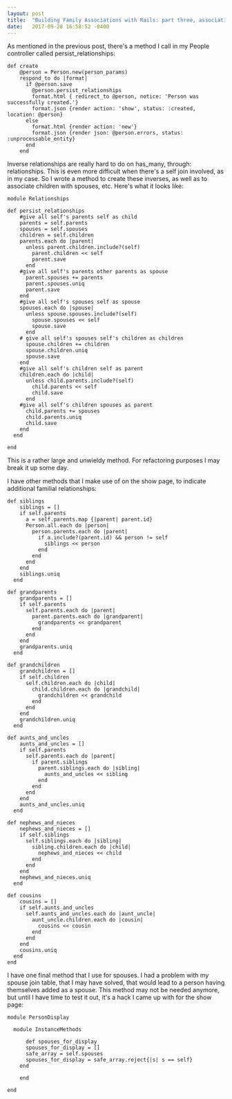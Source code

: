 ```yaml
---
layout: post
title:  "Building Family Associations with Rails: part three, association methods"
date:   2017-09-28 16:58:52 -0400
---
```


As mentioned in the previous post, there's a method I call in my People controller called persist_relationships:

```
def create
    @person = Person.new(person_params)
    respond_to do |format|
      if @person.save
        @person.persist_relationships
        format.html { redirect_to @person, notice: 'Person was successfully created.'}
        format.json {render action: 'show', status: :created, location: @person}
      else
        format.html {render action: 'new'}
        format.json {render json: @person.errors, status: :unprocessable_entity}
      end
    end
```

Inverse relationships are really hard to do on has_many, through: relationships. This is even more difficult when there's a self join involved, as in my case. So I wrote a method to create these inverses, as well as to associate children with spouses, etc. Here's what it looks like:

```
module Relationships

def persist_relationships
    #give all self's parents self as child
    parents = self.parents
    spouses = self.spouses
    children = self.children
    parents.each do |parent|
      unless parent.children.include?(self)
        parent.children << self
        parent.save
      end
    #give all self's parents other parents as spouse
      parent.spouses += parents
      parent.spouses.uniq
      parent.save
    end
    #give all self's spouses self as spouse
    spouses.each do |spouse|
      unless spouse.spouses.include?(self)
        spouse.spouses << self
        spouse.save
      end
    # give all self's spouses self's children as children
      spouse.children += children
      spouse.children.uniq
      spouse.save
    end
    #give all self's children self as parent
    children.each do |child|
      unless child.parents.include?(self)
        child.parents << self
        child.save
      end
    #give all self's children spouses as parent
      child.parents += spouses
      child.parents.uniq
      child.save
    end
  end
	
end

```

This is a rather large and unwieldy method. For refactoring purposes I may break it up some day.

I have other methods that I make use of on the show page, to indicate additional familial relationships:

```
def siblings
    siblings = []
    if self.parents
      a = self.parents.map {|parent| parent.id}
      Person.all.each do |person|
        person.parents.each do |parent|
          if a.include?(parent.id) && person != self
            siblings << person
          end
        end
      end
    end
    siblings.uniq
  end
```

```
def grandparents
    grandparents = []
    if self.parents
      self.parents.each do |parent|
        parent.parents.each do |grandparent|
          grandparents << grandparent
        end
      end
    end
    grandparents.uniq
  end
```

```
def grandchildren
    grandchildren = []
    if self.children
      self.children.each do |child|
        child.children.each do |grandchild|
          grandchildren << grandchild
        end
      end
    end
    grandchildren.uniq
  end
```

```
def aunts_and_uncles
    aunts_and_uncles = []
    if self.parents
      self.parents.each do |parent|
        if parent.siblings
          parent.siblings.each do |sibling|
            aunts_and_uncles << sibling
          end
        end
      end
    end
    aunts_and_uncles.uniq
  end
```

```
def nephews_and_nieces
    nephews_and_nieces = []
    if self.siblings
      self.siblings.each do |sibling|
        sibling.children.each do |child|
          nephews_and_nieces << child
        end
      end
    end
    nephews_and_nieces.uniq
  end
```

```
def cousins
    cousins = []
    if self.aunts_and_uncles
      self.aunts_and_uncles.each do |aunt_uncle|
        aunt_uncle.children.each do |cousin|
          cousins << cousin
        end
      end
    end
    cousins.uniq
  end
end
```

I have one final method that I use for spouses. I had a problem with my spouse join table, that I may have solved, that would lead to a person having themselves added as a spouse. This method may not be needed anymore, but until I have time to test it out, it's a hack I came up with for the show page:

```
module PersonDisplay

  module InstanceMethods
	
	  def spouses_for_display
      spouses_for_display = []
      safe_array = self.spouses
      spouses_for_display = safe_array.reject{|s| s == self}
    end
		
	end
		
end

```

